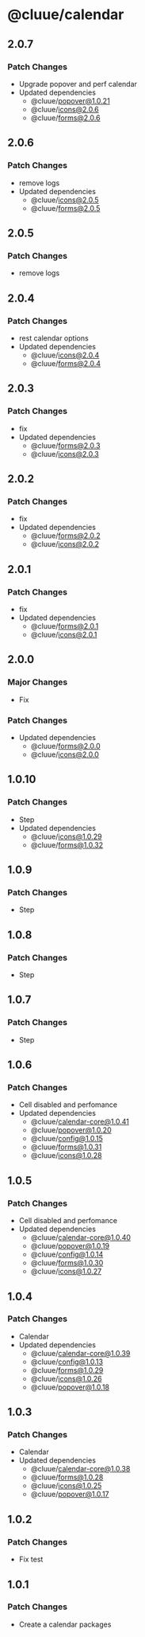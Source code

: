 # @cluue/calendar

## 2.0.7

### Patch Changes

-   Upgrade popover and perf calendar
-   Updated dependencies
    -   @cluue/popover@1.0.21
    -   @cluue/icons@2.0.6
    -   @cluue/forms@2.0.6

## 2.0.6

### Patch Changes

-   remove logs
-   Updated dependencies
    -   @cluue/icons@2.0.5
    -   @cluue/forms@2.0.5

## 2.0.5

### Patch Changes

-   remove logs

## 2.0.4

### Patch Changes

-   rest calendar options
-   Updated dependencies
    -   @cluue/icons@2.0.4
    -   @cluue/forms@2.0.4

## 2.0.3

### Patch Changes

-   fix
-   Updated dependencies
    -   @cluue/forms@2.0.3
    -   @cluue/icons@2.0.3

## 2.0.2

### Patch Changes

-   fix
-   Updated dependencies
    -   @cluue/forms@2.0.2
    -   @cluue/icons@2.0.2

## 2.0.1

### Patch Changes

-   fix
-   Updated dependencies
    -   @cluue/forms@2.0.1
    -   @cluue/icons@2.0.1

## 2.0.0

### Major Changes

-   Fix

### Patch Changes

-   Updated dependencies
    -   @cluue/forms@2.0.0
    -   @cluue/icons@2.0.0

## 1.0.10

### Patch Changes

-   Step
-   Updated dependencies
    -   @cluue/icons@1.0.29
    -   @cluue/forms@1.0.32

## 1.0.9

### Patch Changes

-   Step

## 1.0.8

### Patch Changes

-   Step

## 1.0.7

### Patch Changes

-   Step

## 1.0.6

### Patch Changes

-   Cell disabled and perfomance
-   Updated dependencies
    -   @cluue/calendar-core@1.0.41
    -   @cluue/popover@1.0.20
    -   @cluue/config@1.0.15
    -   @cluue/forms@1.0.31
    -   @cluue/icons@1.0.28

## 1.0.5

### Patch Changes

-   Cell disabled and perfomance
-   Updated dependencies
    -   @cluue/calendar-core@1.0.40
    -   @cluue/popover@1.0.19
    -   @cluue/config@1.0.14
    -   @cluue/forms@1.0.30
    -   @cluue/icons@1.0.27

## 1.0.4

### Patch Changes

-   Calendar
-   Updated dependencies
    -   @cluue/calendar-core@1.0.39
    -   @cluue/config@1.0.13
    -   @cluue/forms@1.0.29
    -   @cluue/icons@1.0.26
    -   @cluue/popover@1.0.18

## 1.0.3

### Patch Changes

-   Calendar
-   Updated dependencies
    -   @cluue/calendar-core@1.0.38
    -   @cluue/forms@1.0.28
    -   @cluue/icons@1.0.25
    -   @cluue/popover@1.0.17

## 1.0.2

### Patch Changes

-   Fix test

## 1.0.1

### Patch Changes

-   Create a calendar packages
